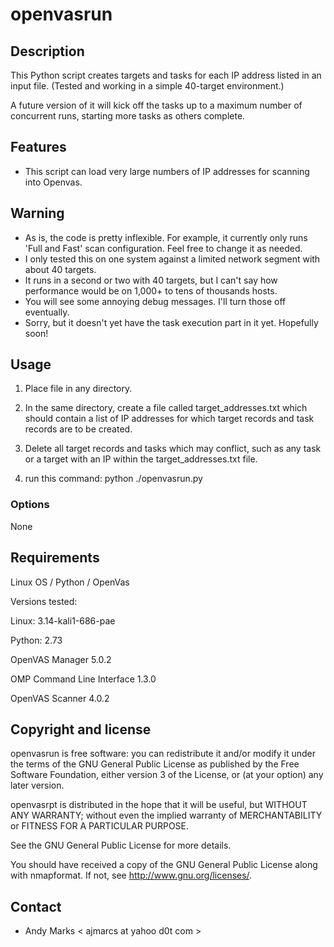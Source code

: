 openvasrun
==========

Description
-----------
This Python script creates targets and tasks for each IP address listed in an input file.
(Tested and working in a simple 40-target environment.)

A future version of it will kick off the tasks up to a maximum number of concurrent runs,
starting more tasks as others complete.

Features
--------
* This script can load very large numbers of IP addresses for scanning into Openvas.

Warning
--------
* As is, the code is pretty inflexible.  For example, it currently only runs 'Full and Fast'
scan configuration.  Feel free to change it as needed.
* I only tested this on one system against a limited network segment with about 40 targets.
* It runs in a second or two with 40 targets, but I can't say how performance would be on 
  1,000+ to tens of thousands hosts.
* You will see some annoying debug messages.  I'll turn those off eventually.
* Sorry, but it doesn't yet have the task execution part in it yet.  Hopefully soon!

Usage
-----
1. Place file in any directory.

2. In the same directory, create a file called target_addresses.txt which should contain a list of IP addresses for which target records and task records are to be created.

3. Delete all target records and tasks which may conflict, such as any task or a target with an IP within the target_addresses.txt file.

4. run this command:   python ./openvasrun.py 



### Options
None

Requirements
------------
Linux OS / Python / OpenVas

Versions tested:

Linux: 3.14-kali1-686-pae

Python: 2.73

OpenVAS Manager 5.0.2

OMP Command Line Interface 1.3.0

OpenVAS Scanner 4.0.2

Copyright and license
---------------------
openvasrun is free software: you can redistribute it and/or modify it under the terms of the GNU General Public License as published by the Free Software Foundation, either version 3 of the License, or (at your option) any later version.

openvasrpt is distributed in the hope that it will be useful, but WITHOUT ANY WARRANTY; without even the implied warranty of MERCHANTABILITY or FITNESS FOR A PARTICULAR PURPOSE.  

See the GNU General Public License for more details.

You should have received a copy of the GNU General Public License along with nmapformat. 
If not, see http://www.gnu.org/licenses/.

Contact
-------
* Andy Marks < ajmarcs at yahoo d0t com >
